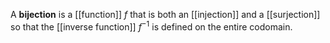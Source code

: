 A **bijection** is a [[function]] $f$ that is both an [[injection]] and a [[surjection]] so that the [[inverse function]] $f^{-1}$ is defined on the entire codomain.